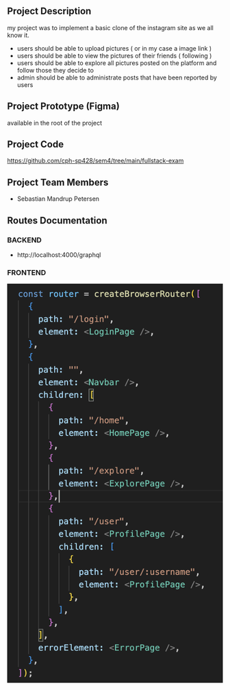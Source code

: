 ## Project Description
my project was to implement a basic clone of the instagram site as we all know it.
- users should be able to upload pictures ( or in my case a image link )
- users should be able to view the pictures of their friends ( following )
- users should be able to explore all pictures posted on the platform and follow those they decide to
- admin should be able to administrate posts that have been reported by users

## Project Prototype (Figma)
available in the root of the project

## Project Code
https://github.com/cph-sp428/sem4/tree/main/fullstack-exam

## Project Team Members 
- Sebastian Mandrup Petersen 

## Routes Documentation

### BACKEND 
- http://localhost:4000/graphql

### FRONTEND 
![](backend-routes.png)